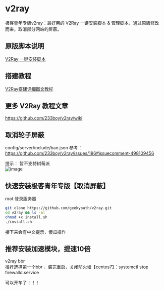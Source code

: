 # v2ray
极客青年专版v2ray：最好用的 V2Ray 一键安装脚本 &amp; 管理脚本，通过原版修改而来，取消部分网站的屏蔽。

## 原版脚本说明
[V2Ray 一键安装脚本](https://github.com/233boy/v2ray/wiki/V2Ray%E4%B8%80%E9%94%AE%E5%AE%89%E8%A3%85%E8%84%9A%E6%9C%AC)

## 搭建教程
[V2Ray搭建详细图文教程](https://github.com/233boy/v2ray/wiki/V2Ray%E6%90%AD%E5%BB%BA%E8%AF%A6%E7%BB%86%E5%9B%BE%E6%96%87%E6%95%99%E7%A8%8B)

## 更多 V2Ray 教程文章
https://github.com/233boy/v2ray/wiki

## 取消轮子屏蔽
config/server/include/ban.json
参考：<https://github.com/233boy/v2ray/issues/186#issuecomment-498109456>

提示：
暂不支持树莓派  
![image](https://user-images.githubusercontent.com/12899262/58779526-c6855d00-8608-11e9-8496-cf171e10867d.png)

## 快速安装极客青年专版【取消屏蔽】
root 登录服务器  
```sh
git clone https://github.com/geekyouth/v2ray.git  
cd v2ray && ls -al  
chmod +x install.sh  
./install.sh  
```

接下来会有中文提示，傻瓜操作  

## 推荐安装加速模块，提速10倍
v2ray bbr  
推荐选择第一个bbr ，装完重启，关闭防火墙【centos7】：systemctl stop firewalld.service  
  
可以开车了！！！  
